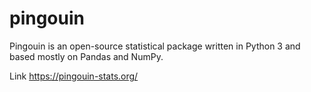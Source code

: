# pingouin
Pingouin is an open-source statistical package written in Python 3 and based mostly on Pandas and NumPy. 

Link https://pingouin-stats.org/
